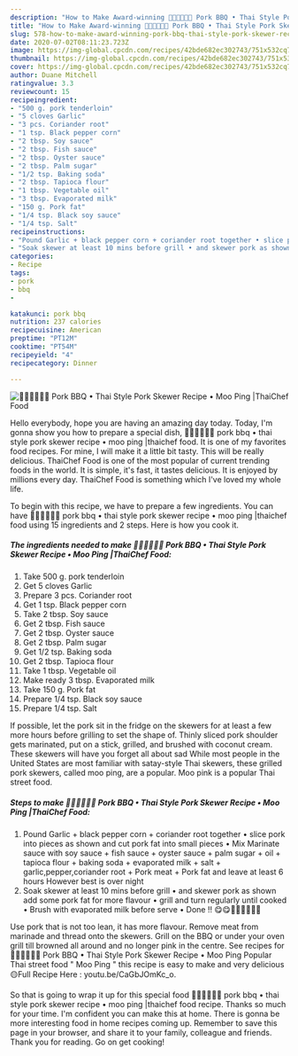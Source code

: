 ```yaml
---
description: "How to Make Award-winning 🧑🏽‍🍳🧑🏼‍🍳 Pork BBQ • Thai Style Pork Skewer Recipe • Moo Ping |ThaiChef Food"
title: "How to Make Award-winning 🧑🏽‍🍳🧑🏼‍🍳 Pork BBQ • Thai Style Pork Skewer Recipe • Moo Ping |ThaiChef Food"
slug: 578-how-to-make-award-winning-pork-bbq-thai-style-pork-skewer-recipe-moo-ping-thaichef-food
date: 2020-07-02T08:11:23.723Z
image: https://img-global.cpcdn.com/recipes/42bde682ec302743/751x532cq70/🧑🏽🍳🧑🏼🍳-pork-bbq-•-thai-style-pork-skewer-recipe-•-moo-ping-thaichef-food-recipe-main-photo.jpg
thumbnail: https://img-global.cpcdn.com/recipes/42bde682ec302743/751x532cq70/🧑🏽🍳🧑🏼🍳-pork-bbq-•-thai-style-pork-skewer-recipe-•-moo-ping-thaichef-food-recipe-main-photo.jpg
cover: https://img-global.cpcdn.com/recipes/42bde682ec302743/751x532cq70/🧑🏽🍳🧑🏼🍳-pork-bbq-•-thai-style-pork-skewer-recipe-•-moo-ping-thaichef-food-recipe-main-photo.jpg
author: Duane Mitchell
ratingvalue: 3.3
reviewcount: 15
recipeingredient:
- "500 g. pork tenderloin"
- "5 cloves Garlic"
- "3 pcs. Coriander root"
- "1 tsp. Black pepper corn"
- "2 tbsp. Soy sauce"
- "2 tbsp. Fish sauce"
- "2 tbsp. Oyster sauce"
- "2 tbsp. Palm sugar"
- "1/2 tsp. Baking soda"
- "2 tbsp. Tapioca flour"
- "1 tbsp. Vegetable oil"
- "3 tbsp. Evaporated milk"
- "150 g. Pork fat"
- "1/4 tsp. Black soy sauce"
- "1/4 tsp. Salt"
recipeinstructions:
- "Pound Garlic + black pepper corn + coriander root together • slice pork into pieces as shown and cut pork fat into small pieces • Mix Marinate sauce with soy sauce + fish sauce + oyster sauce + palm sugar + oil + tapioca flour + baking soda + evaporated milk + salt + garlic,pepper,coriander root + Pork meat + Pork fat and leave at least 6 hours However best is over night"
- "Soak skewer at least 10 mins before grill • and skewer pork as shown add some pork fat for more flavour • grill and turn regularly until cooked • Brush with evaporated milk before serve • Done !! 😋😋🧑🏽‍🍳🧑🏼‍🍳"
categories:
- Recipe
tags:
- pork
- bbq
- 

katakunci: pork bbq  
nutrition: 237 calories
recipecuisine: American
preptime: "PT12M"
cooktime: "PT54M"
recipeyield: "4"
recipecategory: Dinner

---
```



![🧑🏽‍🍳🧑🏼‍🍳 Pork BBQ • Thai Style Pork Skewer Recipe • Moo Ping |ThaiChef Food](https://img-global.cpcdn.com/recipes/42bde682ec302743/751x532cq70/🧑🏽🍳🧑🏼🍳-pork-bbq-•-thai-style-pork-skewer-recipe-•-moo-ping-thaichef-food-recipe-main-photo.jpg)

Hello everybody, hope you are having an amazing day today. Today, I'm gonna show you how to prepare a special dish, 🧑🏽‍🍳🧑🏼‍🍳 pork bbq • thai style pork skewer recipe • moo ping |thaichef food. It is one of my favorites food recipes. For mine, I will make it a little bit tasty. This will be really delicious.
ThaiChef Food is one of the most popular of current trending foods in the world. It is simple, it's fast, it tastes delicious. It is enjoyed by millions every day. ThaiChef Food is something which I've loved my whole life.


To begin with this recipe, we have to prepare a few ingredients. You can have 🧑🏽‍🍳🧑🏼‍🍳 pork bbq • thai style pork skewer recipe • moo ping |thaichef food using 15 ingredients and 2 steps. Here is how you cook it.

<!--inarticleads1-->

##### The ingredients needed to make 🧑🏽‍🍳🧑🏼‍🍳 Pork BBQ • Thai Style Pork Skewer Recipe • Moo Ping |ThaiChef Food:

1. Take 500 g. pork tenderloin
1. Get 5 cloves Garlic
1. Prepare 3 pcs. Coriander root
1. Get 1 tsp. Black pepper corn
1. Take 2 tbsp. Soy sauce
1. Get 2 tbsp. Fish sauce
1. Get 2 tbsp. Oyster sauce
1. Get 2 tbsp. Palm sugar
1. Get 1/2 tsp. Baking soda
1. Get 2 tbsp. Tapioca flour
1. Take 1 tbsp. Vegetable oil
1. Make ready 3 tbsp. Evaporated milk
1. Take 150 g. Pork fat
1. Prepare 1/4 tsp. Black soy sauce
1. Prepare 1/4 tsp. Salt


If possible, let the pork sit in the fridge on the skewers for at least a few more hours before grilling to set the shape of. Thinly sliced pork shoulder gets marinated, put on a stick, grilled, and brushed with coconut cream. These skewers will have you forget all about sad While most people in the United States are most familiar with satay-style Thai skewers, these grilled pork skewers, called moo ping, are a popular. Moo pink is a popular Thai street food. 

<!--inarticleads2-->

##### Steps to make 🧑🏽‍🍳🧑🏼‍🍳 Pork BBQ • Thai Style Pork Skewer Recipe • Moo Ping |ThaiChef Food:

1. Pound Garlic + black pepper corn + coriander root together • slice pork into pieces as shown and cut pork fat into small pieces • Mix Marinate sauce with soy sauce + fish sauce + oyster sauce + palm sugar + oil + tapioca flour + baking soda + evaporated milk + salt + garlic,pepper,coriander root + Pork meat + Pork fat and leave at least 6 hours However best is over night
1. Soak skewer at least 10 mins before grill • and skewer pork as shown add some pork fat for more flavour • grill and turn regularly until cooked • Brush with evaporated milk before serve • Done !! 😋😋🧑🏽‍🍳🧑🏼‍🍳


Use pork that is not too lean, it has more flavour. Remove meat from marinade and thread onto the skewers. Grill on the BBQ or under your oven grill till browned all around and no longer pink in the centre. See recipes for 🧑🏽‍🍳🧑🏼‍🍳 Pork BBQ • Thai Style Pork Skewer Recipe • Moo Ping Popular Thai street food &#34; Moo Ping &#34; this recipe is easy to make and very delicious 🟡Full Recipe Here : youtu.be/CaGbJOmKc_o. 

So that is going to wrap it up for this special food 🧑🏽‍🍳🧑🏼‍🍳 pork bbq • thai style pork skewer recipe • moo ping |thaichef food recipe. Thanks so much for your time. I'm confident you can make this at home. There is gonna be more interesting food in home recipes coming up. Remember to save this page in your browser, and share it to your family, colleague and friends. Thank you for reading. Go on get cooking!
